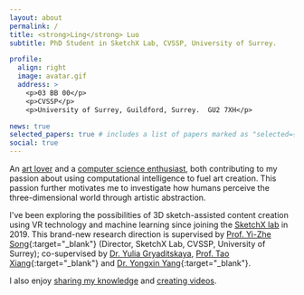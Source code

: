 ```yaml
---
layout: about
permalink: /
title: <strong>Ling</strong> Luo
subtitle: PhD Student in SketchX Lab, CVSSP, University of Surrey. 

profile:
  align: right
  image: avatar.gif
  address: >
    <p>03 BB 00</p>
    <p>CVSSP</p>
    <p>University of Surrey, Guildford, Surrey.  GU2 7XH</p>

news: true
selected_papers: true # includes a list of papers marked as "selected={true}"
social: true
---
```

An [art lover](https://rowl1ng.com/blog/art/) and a [computer science enthusiast](https://rowl1ng.com/blog/tech/), both contributing to my passion about using computational intelligence to fuel art creation. This passion further motivates me to investigate how humans perceive the three-dimensional world through artistic abstraction.

I've been exploring the possibilities of 3D sketch-assisted content creation using VR technology and machine learning since joining the [SketchX lab](http://sketchx.eecs.qmul.ac.uk/) in 2019.
This brand-new research direction is supervised by [Prof. Yi-Zhe Song](http://personal.ee.surrey.ac.uk/Personal/Y.Song/){:target="\_blank"} (Director, SketchX Lab, CVSSP, University of Surrey); co-supervised by [Dr. Yulia Gryaditskaya](https://yulia.gryaditskaya.com), [Prof. Tao Xiang](https://scholar.google.co.uk/citations?user=MeS5d4gAAAAJ&hl=en){:target="\_blank"} and [Dr. Yongxin Yang](https://scholar.google.co.uk/citations?user=F7PtrL8AAAAJ&hl=en){:target="\_blank"}. 

I also enjoy [sharing my knowledge](https://rowl1ng.com/MyWiki/) and [creating videos](https://space.bilibili.com/3556743).